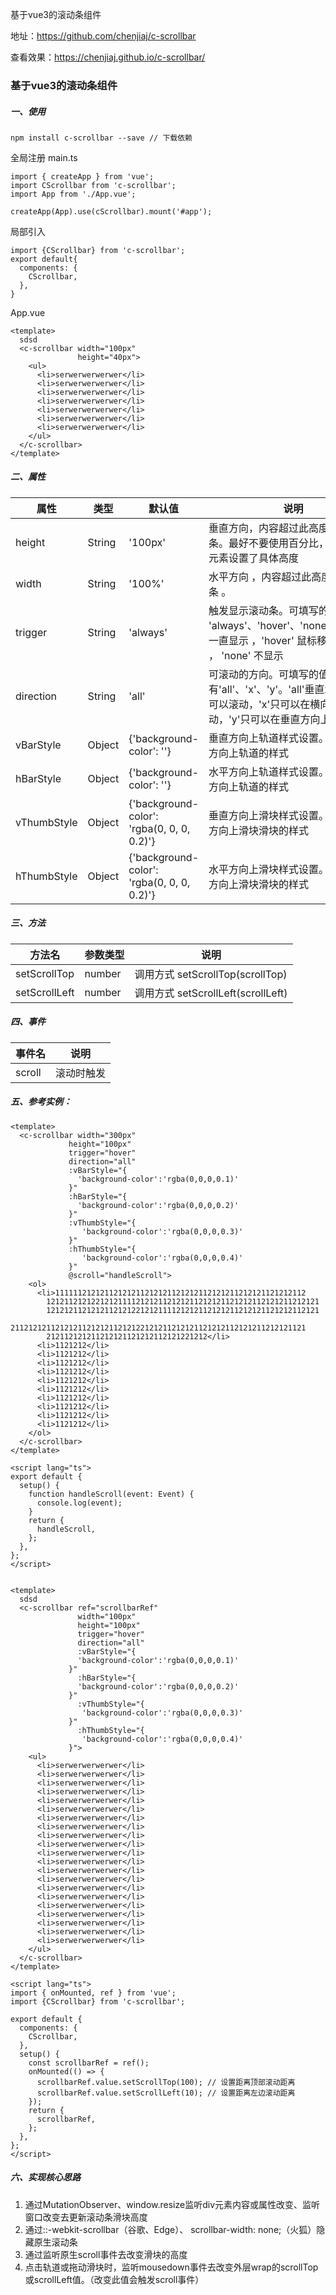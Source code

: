 基于vue3的滚动条组件

地址：https://github.com/chenjiaj/c-scrollbar

查看效果：https://chenjiaj.github.io/c-scrollbar/

### 基于vue3的滚动条组件

##### 一、使用

```
npm install c-scrollbar --save // 下载依赖
```

全局注册 main.ts

```
import { createApp } from 'vue';
import CScrollbar from 'c-scrollbar';
import App from './App.vue';

createApp(App).use(cScrollbar).mount('#app');
```

局部引入

```
import {CScrollbar} from 'c-scrollbar';
export default{
  components: {
    CScrollbar,
  },
}
```

App.vue

```
<template>
  sdsd
  <c-scrollbar width="100px"
               height="40px">
    <ul>
      <li>serwerwerwerwer</li>
      <li>serwerwerwerwer</li>
      <li>serwerwerwerwer</li>
      <li>serwerwerwerwer</li>
      <li>serwerwerwerwer</li>
      <li>serwerwerwerwer</li>
      <li>serwerwerwerwer</li>
    </ul>
  </c-scrollbar>
</template>
```


##### 二、属性

| 属性 | 类型 | 默认值 | 说明 |
| ---- | ---- | ---- | ---- |
| height | String | '100px' | 垂直方向，内容超过此高度出现滚动条。最好不要使用百分比，除非父级元素设置了具体高度 |
| width | String | '100%'| 水平方向 ，内容超过此高度出现滚动条 。 | 
| trigger | String | 'always' | 触发显示滚动条。可填写的值有 'always'、'hover'、'none'。'always' 一直显示 ，'hover' 鼠标移动上去显示 ， 'none' 不显示|
|direction|String|'all'| 可滚动的方向。可填写的值有'all'、'x'、'y'。'all'垂直水平方向都可以滚动，'x'只可以在横向滚动，'y'只可以在垂直方向上滚动。|
|vBarStyle|Object|{'background-color': ''}| 垂直方向上轨道样式设置。修改垂直方向上轨道的样式|
|hBarStyle|Object|{'background-color': ''}| 水平方向上轨道样式设置。修改水平方向上轨道的样式|
|vThumbStyle|Object|{'background-color': 'rgba(0, 0, 0, 0.2)'}| 垂直方向上滑块样式设置。修改垂直方向上滑块滑块的样式|
|hThumbStyle|Object|{'background-color': 'rgba(0, 0, 0, 0.2)'}| 水平方向上滑块样式设置。修改水平方向上滑块滑块的样式|

##### 三、方法

| 方法名 | 参数类型 | 说明 |
| ---- | ---- | ---- |
| setScrollTop | number | 调用方式 setScrollTop(scrollTop) |
| setScrollLeft | number | 调用方式 setScrollLeft(scrollLeft) |

##### 四、事件

|事件名| 说明|
| ---- | ---- |
|scroll| 滚动时触发|

##### 五、参考实例：

```
<template>
  <c-scrollbar width="300px"
             height="100px"
             trigger="hover"
             direction="all"
             :vBarStyle="{
               'background-color':'rgba(0,0,0,0.1)'
             }"
             :hBarStyle="{
               'background-color':'rgba(0,0,0,0.2)'
             }"
             :vThumbStyle="{
                'background-color':'rgba(0,0,0,0.3)'
             }"
             :hThumbStyle="{
                'background-color':'rgba(0,0,0,0.4)'
             }"
             @scroll="handleScroll">
    <ol>
      <li>11111121212112121211212121121212112121211212121121212112
        1212112121221212111121212112121211212121121212112121211212121
        1212121121212112121221212111121212112121211212121121212112121
        211212121121212112121211212122121211212121121212112121211212121121
        212112121211212121121212112121221212</li>
      <li>1121212</li>
      <li>1121212</li>
      <li>1121212</li>
      <li>1121212</li>
      <li>1121212</li>
      <li>1121212</li>
      <li>1121212</li>
      <li>1121212</li>
      <li>1121212</li>
      <li>1121212</li>
    </ol>
  </c-scrollbar>
</template>

<script lang="ts">
export default {
  setup() {
    function handleScroll(event: Event) {
      console.log(event);
    }
    return {
      handleScroll,
    };
  },
};
</script>
  
```


```
<template>
  sdsd
  <c-scrollbar ref="scrollbarRef"
               width="100px"
               height="100px"
               trigger="hover"
               direction="all"
               :vBarStyle="{
               'background-color':'rgba(0,0,0,0.1)'
             }"
               :hBarStyle="{
               'background-color':'rgba(0,0,0,0.2)'
             }"
               :vThumbStyle="{
                'background-color':'rgba(0,0,0,0.3)'
             }"
               :hThumbStyle="{
                'background-color':'rgba(0,0,0,0.4)'
             }">
    <ul>
      <li>serwerwerwerwer</li>
      <li>serwerwerwerwer</li>
      <li>serwerwerwerwer</li>
      <li>serwerwerwerwer</li>
      <li>serwerwerwerwer</li>
      <li>serwerwerwerwer</li>
      <li>serwerwerwerwer</li>
      <li>serwerwerwerwer</li>
      <li>serwerwerwerwer</li>
      <li>serwerwerwerwer</li>
      <li>serwerwerwerwer</li>
      <li>serwerwerwerwer</li>
      <li>serwerwerwerwer</li>
      <li>serwerwerwerwer</li>
      <li>serwerwerwerwer</li>
      <li>serwerwerwerwer</li>
      <li>serwerwerwerwer</li>
      <li>serwerwerwerwer</li>
      <li>serwerwerwerwer</li>
      <li>serwerwerwerwer</li>
      <li>serwerwerwerwer</li>
    </ul>
  </c-scrollbar>
</template>

<script lang="ts">
import { onMounted, ref } from 'vue';
import {CScrollbar} from 'c-scrollbar';

export default {
  components: {
    CScrollbar,
  },
  setup() {
    const scrollbarRef = ref();
    onMounted(() => {
      scrollbarRef.value.setScrollTop(100); // 设置距离顶部滚动距离
      scrollbarRef.value.setScrollLeft(10); // 设置距离左边滚动距离
    });
    return {
      scrollbarRef,
    };
  },
};
</script>

```

##### 六、实现核心思路

1. 通过MutationObserver、window.resize监听div元素内容或属性改变、监听窗口改变去更新滚动条滑块高度
2. 通过::-webkit-scrollbar（谷歌、Edge）、 scrollbar-width: none;（火狐）隐藏原生滚动条
3. 通过监听原生scroll事件去改变滑块的高度
4. 点击轨道或拖动滑块时，监听mousedown事件去改变外层wrap的scrollTop或scrollLeft值。（改变此值会触发scroll事件）
